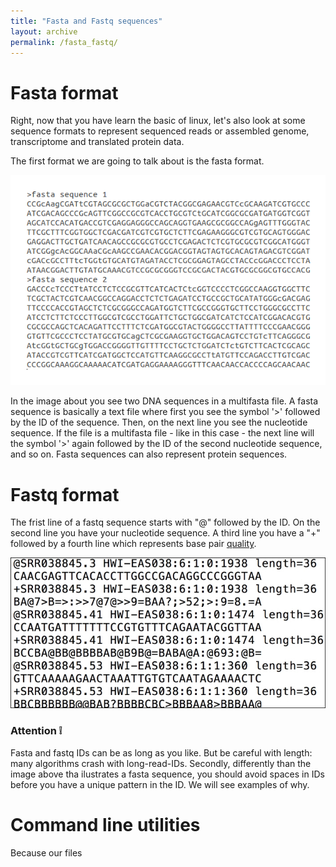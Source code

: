 ```yaml
---
title: "Fasta and Fastq sequences"
layout: archive
permalink: /fasta_fastq/
---  
```


# Fasta format

Right, now that you have learn the basic of linux, let's also look at some sequence formats to represent sequenced reads or assembled genome, transcriptome and translated protein data.

The first format we are going to talk about is the fasta format.

![Figure 1](/images/fasta.png)



In the image about you see two DNA sequences in a multifasta file. A fasta sequence is basically a text file where first you see the symbol '>' followed by the ID of the sequence. Then, on the next line you see the nucleotide sequence. If the file is a multifasta file - like in this case - the next line will the symbol '>' again followed by the ID of the second nucleotide sequence, and so on. Fasta sequences can also represent protein sequences. 


# Fastq format

The frist line of a fastq sequence starts with "@" followed by the ID. On the second line you have your nucleotide sequence. A third line you have a "+" followed by a fourth line which represents base pair [quality](https://support.illumina.com/help/BaseSpace_OLH_009008/Content/Source/Informatics/BS/QualityScoreEncoding_swBS.htm).  

![Figure 2](/images/fastq.jpg)


### Attention :grey_exclamation: 

Fasta and fastq IDs can be as long as you like. But be careful with length: many algorithms crash with long-read-IDs. Secondly, differently than the image above tha ilustrates a fasta sequence, you should avoid spaces in IDs before you have a unique pattern in the ID. We will see examples of why.






# Command line utilities

Because our files 
